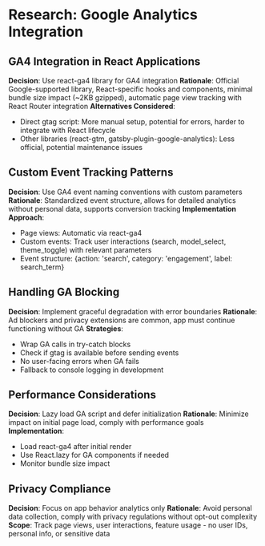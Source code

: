 # Research: Google Analytics Integration

## GA4 Integration in React Applications

**Decision**: Use react-ga4 library for GA4 integration
**Rationale**: Official Google-supported library, React-specific hooks and components, minimal bundle size impact (~2KB gzipped), automatic page view tracking with React Router integration
**Alternatives Considered**:
- Direct gtag script: More manual setup, potential for errors, harder to integrate with React lifecycle
- Other libraries (react-gtm, gatsby-plugin-google-analytics): Less official, potential maintenance issues

## Custom Event Tracking Patterns

**Decision**: Use GA4 event naming conventions with custom parameters
**Rationale**: Standardized event structure, allows for detailed analytics without personal data, supports conversion tracking
**Implementation Approach**:
- Page views: Automatic via react-ga4
- Custom events: Track user interactions (search, model_select, theme_toggle) with relevant parameters
- Event structure: {action: 'search', category: 'engagement', label: search_term}

## Handling GA Blocking

**Decision**: Implement graceful degradation with error boundaries
**Rationale**: Ad blockers and privacy extensions are common, app must continue functioning without GA
**Strategies**:
- Wrap GA calls in try-catch blocks
- Check if gtag is available before sending events
- No user-facing errors when GA fails
- Fallback to console logging in development

## Performance Considerations

**Decision**: Lazy load GA script and defer initialization
**Rationale**: Minimize impact on initial page load, comply with performance goals
**Implementation**:
- Load react-ga4 after initial render
- Use React.lazy for GA components if needed
- Monitor bundle size impact

## Privacy Compliance

**Decision**: Focus on app behavior analytics only
**Rationale**: Avoid personal data collection, comply with privacy regulations without opt-out complexity
**Scope**: Track page views, user interactions, feature usage - no user IDs, personal info, or sensitive data